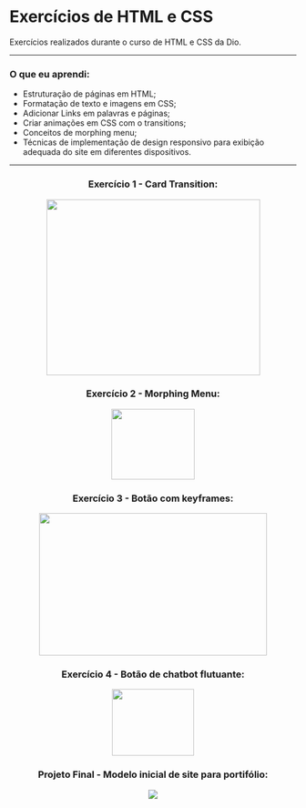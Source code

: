 # Exercícios de HTML e CSS

Exercícios realizados durante o curso de HTML e CSS da Dio.

---
### O que eu aprendi:

 - Estruturação de páginas em HTML;
 - Formatação de texto e imagens em CSS;
 - Adicionar Links em palavras e páginas;
 - Criar animações em CSS com o transitions;
 - Conceitos de morphing menu;
 - Técnicas de implementação de design responsivo para exibição adequada do site em diferentes dispositivos.

---
<h3 align="center"> Exercício 1 - Card Transition:</h3>
<p align="center">
  <img width="375" height="309" src="https://user-images.githubusercontent.com/28987245/172521816-67035543-49a5-41f7-810f-f56bc20689e7.gif">
</p>

<h3 align="center"> Exercício 2 - Morphing Menu: </h3>

<p align="center">
  <img width="146" height="124" src="https://user-images.githubusercontent.com/28987245/172521918-b590e6f7-58ac-4b67-bd5c-cfe8ba8b6e39.gif">
</p>

<h3 align="center"> Exercício 3 - Botão com keyframes: </h3>

<p align="center">
  <img width="400" height="250" src="https://user-images.githubusercontent.com/28987245/172522024-6eb60d4b-e938-4b73-90ac-53fb0e321964.gif">
</p>

<h3 align="center"> Exercício 4 - Botão de chatbot flutuante: </h3>

<p align="center">
  <img width="144" height="117" src="https://user-images.githubusercontent.com/28987245/172522098-cc94a6cd-b493-435d-9da9-ae48acf31a9f.gif">
</p>

<h3 align="center"> Projeto Final - Modelo inicial de site para portifólio: </h3>

<p align="center">
  <img width="" height="" src="https://user-images.githubusercontent.com/28987245/172522183-b252d42a-fa91-4146-93dd-d4f655680a61.gif">
</p>
